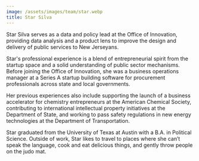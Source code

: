 ```yaml
---
image: /assets/images/team/star.webp
title: Star Silva
---
```


Star Silva serves as a data and policy lead at the Office of Innovation, providing data analysis and a product lens to improve the design and delivery of public services to New Jerseyans.

Star's professional experience is a blend of entrepreneurial spirit from the startup space and a solid understanding of public sector mechanisms. Before joining the Office of Innovation, she was a business operations manager at a Series A startup building software for procurement professionals across state and local governments. 

Her previous experiences also include supporting the launch of a business accelerator for chemistry entrepreneurs at the American Chemical Society, contributing to international intellectual property initiatives at the Department of State, and working to pass safety regulations in new energy technologies at the Department of Transportation.

Star graduated from the University of Texas at Austin with a B.A. in Political Science. Outside of work, Star likes to travel to places where she can’t speak the language, cook and eat delicious things, and gently throw people on the judo mat.
